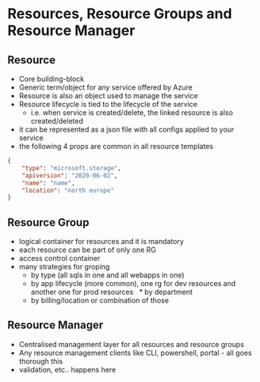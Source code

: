 # Resources, Resource Groups and Resource Manager

## Resource

* Core building-block
* Generic term/object for any service offered by Azure
* Resource is also an object used to manage the service
* Resource lifecycle is tied to the lifecycle of the service
  * i.e. when service is created/delete, the linked resource is also created/deleted
* it can be represented as a json file with all configs applied to your service
* the following 4 props are common in all resource templates

```json
{
    "type": "microsoft.storage",
    "apiversion": "2020-06-02",
    "name": "name",
    "location": "north europe"
}
```

## Resource Group

* logical container for resources and it is mandatory
* each resource can be part of only one RG
* access control container
* many strategies for groping
  * by type (all sqls in one and all webapps in one)
  * by app lifecycle (more common), one rg for dev resources and another one for prod resources
  * by department
  * by billing/location or combination of those

## Resource Manager

* Centralised management layer for all resources and resource groups
* Any resource management clients like CLI, powershell, portal - all goes thorough this
* validation, etc.. happens here
